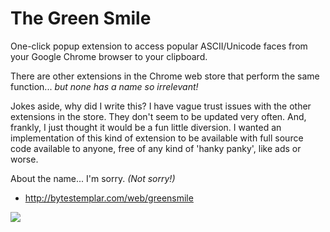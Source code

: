 # The Green Smile

One-click popup extension to access popular ASCII/Unicode faces from your Google Chrome browser to your clipboard.

There are other extensions in the Chrome web store that perform the same function... _but none has a name so irrelevant!_

Jokes aside, why did I write this? I have vague trust issues with the other extensions in the store. They don't seem to be updated very often. And, frankly, I just thought it would be a fun little diversion. I wanted an implementation of this kind of extension to be available with full source code available to anyone, free of any kind of 'hanky panky', like ads or worse.

About the name... I'm sorry. _(Not sorry!)_

* http://bytestemplar.com/web/greensmile

<img src="http://i.imgur.com/eAozVGd.jpg"/>
